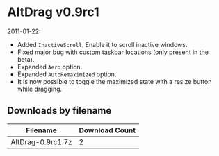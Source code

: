 # AltDrag v0.9rc1

2011-01-22:
- Added `InactiveScroll`. Enable it to scroll inactive windows.
- Fixed major bug with custom taskbar locations (only present in the beta).
- Expanded `Aero` option.
- Expanded `AutoRemaximized` option.
- It is now possible to toggle the maximized state with a resize button while dragging.

## Downloads by filename

Filename | Download Count
-------- | --------------
AltDrag-0.9rc1.7z | 2
